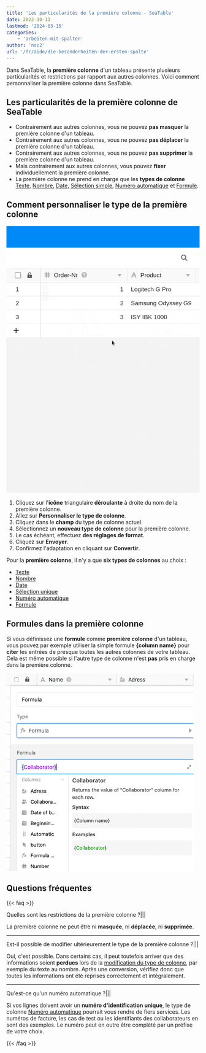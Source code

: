 ```yaml
---
title: 'Les particularités de la première colonne - SeaTable'
date: 2022-10-13
lastmod: '2024-03-15'
categories:
    - 'arbeiten-mit-spalten'
author: 'nsc2'
url: '/fr/aide/die-besonderheiten-der-ersten-spalte'
---
```


Dans SeaTable, la **première colonne** d'un tableau présente plusieurs particularités et restrictions par rapport aux autres colonnes. Voici comment personnaliser la première colonne dans SeaTable.

## Les particularités de la première colonne de SeaTable

- Contrairement aux autres colonnes, vous ne pouvez **pas masquer** la première colonne d'un tableau.
- Contrairement aux autres colonnes, vous ne pouvez **pas déplacer** la première colonne d'un tableau.
- Contrairement aux autres colonnes, vous ne pouvez **pas supprimer** la première colonne d'un tableau.
- Mais contrairement aux autres colonnes, vous pouvez **fixer** individuellement la première colonne.
- La première colonne ne prend en charge que les **types de colonne** [Texte](https://seatable.io/fr/docs/text-und-zahlen/die-spalten-text-und-formatierter-text/), [Nombre](https://seatable.io/fr/docs/text-und-zahlen/die-zahlen-spalte/), [Date](https://seatable.io/fr/docs/datum-dauer-und-personen/die-datum-spalte/), [Sélection simple](https://seatable.io/fr/docs/auswahlspalten/anlegen-einer-einfachauswahl-spalte/), [Numéro automatique](https://seatable.io/fr/docs/text-und-zahlen/der-spaltentyp-automatische-nummer/) et [Formule](https://seatable.io/fr/docs/formeln/grundlagen-von-seatable-formeln/).

## Comment personnaliser le type de la première colonne

![Personnaliser la première colonne](images/change-the-first-column.gif)

1. Cliquez sur l'**icône** triangulaire **déroulante** à droite du nom de la première colonne.
2. Allez sur **Personnaliser le type de colonne**.
3. Cliquez dans le **champ** du type de colonne actuel.
4. Sélectionnez un **nouveau type de colonne** pour la première colonne.
5. Le cas échéant, effectuez **des réglages de format**.
6. Cliquez sur **Envoyer**.
7. Confirmez l'adaptation en cliquant sur **Convertir**.

Pour la **première colonne**, il n'y a que **six types de colonnes** au choix :

- [Texte](https://seatable.io/fr/docs/text-und-zahlen/die-spalten-text-und-formatierter-text/)
- [Nombre](https://seatable.io/fr/docs/text-und-zahlen/die-zahlen-spalte/)
- [Date](https://seatable.io/fr/docs/datum-dauer-und-personen/die-datum-spalte/)
- [Sélection unique](https://seatable.io/fr/docs/auswahlspalten/anlegen-einer-einfachauswahl-spalte/)
- [Numéro automatique](https://seatable.io/fr/docs/text-und-zahlen/der-spaltentyp-automatische-nummer/)
- [Formule](https://seatable.io/fr/docs/formeln/grundlagen-von-seatable-formeln/)

## Formules dans la première colonne

Si vous définissez une **formule** comme **première colonne** d'un tableau, vous pouvez par exemple utiliser la simple formule **{column name}** pour **citer** les entrées de presque toutes les autres colonnes de votre tableau. Cela est même possible si l'autre type de colonne n'est **pas** pris en charge dans la première colonne.

![Possibilités avec le type de colonne Formule dans la première colonne d'un tableau](images/formular-in-the-first-column-1.png)

## Questions fréquentes

{{< faq >}}

Quelles sont les restrictions de la première colonne ?|||

La première colonne ne peut être ni **masquée**, ni **déplacée**, ni **supprimée**.

---

Est-il possible de modifier ultérieurement le type de la première colonne ?|||

Oui, c'est possible. Dans certains cas, il peut toutefois arriver que des informations soient **perdues** lors de la [modification du type de colonne](https://seatable.io/fr/docs/arbeiten-mit-spalten/wie-man-den-spaltentyp-anpasst/), par exemple du texte au nombre. Après une conversion, vérifiez donc que toutes les informations ont été reprises correctement et intégralement.

---

Qu'est-ce qu'un numéro automatique ?|||

Si vos lignes doivent avoir un **numéro d'identification unique**, le type de colonne [Numéro automatique](https://seatable.io/fr/docs/text-und-zahlen/der-spaltentyp-automatische-nummer/) pourrait vous rendre de fiers services. Les numéros de facture, les cas de test ou les identifiants des collaborateurs en sont des exemples. Le numéro peut en outre être complété par un préfixe de votre choix.

{{< /faq >}}

